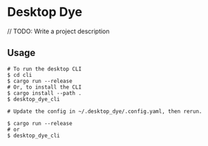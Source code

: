# Desktop Dye

// TODO: Write a project description

## Usage

```shell
# To run the desktop CLI
$ cd cli
$ cargo run --release
# Or, to install the CLI
$ cargo install --path .
$ desktop_dye_cli

# Update the config in ~/.desktop_dye/.config.yaml, then rerun.

$ cargo run --release
# or
$ desktop_dye_cli
```
